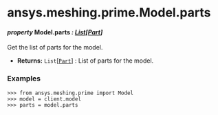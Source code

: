 # ansys.meshing.prime.Model.parts

<a id="ansys.meshing.prime.Model.parts"></a>

#### *property* Model.parts *: [List](https://docs.python.org/3.11/library/typing.html#typing.List)[[Part](ansys.meshing.prime.Part.md#ansys.meshing.prime.Part)]*

Get the list of parts for the model.

* **Returns:**
  `List`[[`Part`](ansys.meshing.prime.Part.md#ansys.meshing.prime.Part)]
  : List of parts for the model.

### Examples

```pycon
>>> from ansys.meshing.prime import Model
>>> model = client.model
>>> parts = model.parts
```

<!-- !! processed by numpydoc !! -->
